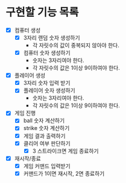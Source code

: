 # 구현할 기능 목록

- [x] 컴퓨터 생성
  - [x] 3자리 랜덤 숫자 생성하기
    - 각 자릿수의 값이 중복되지 않아야 한다.
  - [x] 컴퓨터 숫자 생성하기
    - 숫자는 3자리여야 한다.
    - 각 자릿수의 값은 1이상 9이하여야 한다.
- [x] 플레이어 생성
  - [x] 3자리 숫자 입력 받기
  - [x] 플레이어 숫자 생성하기
    - 숫자는 3자리여야 한다.
    - 각 자릿수의 값은 1이상 9이하여야 한다.
- [x] 게임 진행
  - [x] ball 숫자 계산하기
  - [x] strike 숫자 계산하기
  - [x] 게임 결과 출력하기
  - [x] 클리어 여부 판단하기
    - [x] 3 스트라이크면 게임 종료하기
- [x] 재시작/종료
  - [x] 게임 커맨드 입력받기
  - [x] 커맨드가 1이면 재시작, 2면 종료하기
